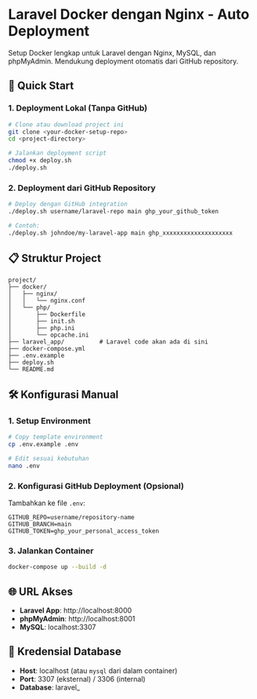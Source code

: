 # Laravel Docker dengan Nginx - Auto Deployment

Setup Docker lengkap untuk Laravel dengan Nginx, MySQL, dan phpMyAdmin. Mendukung deployment otomatis dari GitHub repository.

## 🚀 Quick Start

### 1. Deployment Lokal (Tanpa GitHub)
```bash
# Clone atau download project ini
git clone <your-docker-setup-repo>
cd <project-directory>

# Jalankan deployment script
chmod +x deploy.sh
./deploy.sh
```

### 2. Deployment dari GitHub Repository
```bash
# Deploy dengan GitHub integration
./deploy.sh username/laravel-repo main ghp_your_github_token

# Contoh:
./deploy.sh johndoe/my-laravel-app main ghp_xxxxxxxxxxxxxxxxxxxx
```

## 📋 Struktur Project

```
project/
├── docker/
│   ├── nginx/
│   │   └── nginx.conf
│   └── php/
│       ├── Dockerfile
│       ├── init.sh
│       ├── php.ini
│       └── opcache.ini
├── laravel_app/          # Laravel code akan ada di sini
├── docker-compose.yml
├── .env.example
├── deploy.sh
└── README.md
```

## 🛠 Konfigurasi Manual

### 1. Setup Environment
```bash
# Copy template environment
cp .env.example .env

# Edit sesuai kebutuhan
nano .env
```

### 2. Konfigurasi GitHub Deployment (Opsional)
Tambahkan ke file `.env`:
```env
GITHUB_REPO=username/repository-name
GITHUB_BRANCH=main
GITHUB_TOKEN=ghp_your_personal_access_token
```

### 3. Jalankan Container
```bash
docker-compose up --build -d
```

## 🌐 URL Akses

- **Laravel App**: http://localhost:8000
- **phpMyAdmin**: http://localhost:8001
- **MySQL**: localhost:3307

## 🔑 Kredensial Database

- **Host**: localhost (atau `mysql` dari dalam container)
- **Port**: 3307 (eksternal) / 3306 (internal)
- **Database**: laravel_
